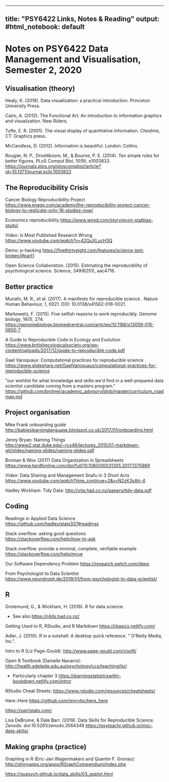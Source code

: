 
---
title: "PSY6422 Links, Notes & Reading"
output:
  #html_notebook: default
---

# Notes on PSY6422 Data Management and Visualisation, Semester 2, 2020

## Visualisation (theory)

Healy, K. (2018). Data visualization: a practical introduction. Princeton University Press.

Cairo, A. (2012). The Functional Art: An introduction to information graphics and visualization. New Riders.

Tufte, E. R. (2001). The visual display of quantitative information. Cheshire, CT: Graphics press.

McCandless, D. (2012). Information is beautiful. London: Collins.

Rougier, N. P., Droettboom, M., & Bourne, P. E. (2014). Ten simple rules for better figures. PLoS Comput Biol, 10(9), e1003833. https://journals.plos.org/ploscompbiol/article?id=10.1371/journal.pcbi.1003833


## The Reproducibility Crisis

Cancer Biology Reproducibility Project
https://www.enago.com/academy/the-reproducibility-project-cancer-biology-to-replicate-only-18-studies-now/

Economics reproducibility
https://www.wired.com/story/econ-statbias-study/

Video: Is Most Published Research Wrong https://www.youtube.com/watch?v=42QuXLucH3Q

Demo: p-hacking https://fivethirtyeight.com/features/science-isnt-broken/#part1

Open Science Collaboration. (2015). Estimating the reproducibility of psychological science. Science, 349(6251), aac4716.

## Better practice

Munafo, M. R., et al. (2017). A manifesto for reproducible science . Nature Human Behaviour, 1, 0021. DOI: 10.0138/s41562-016-0021.

Markowetz, F. (2015). Five selfish reasons to work reproducibly. Genome biology, 16(1), 274. https://genomebiology.biomedcentral.com/articles/10.1186/s13059-015-0850-7

A Guide to Reproducible Code in Ecology and Evolution https://www.britishecologicalsociety.org/wp-content/uploads/2017/12/guide-to-reproducible-code.pdf

Gael Varoquaux: Computational practices for reproducible science https://www.slideshare.net/GaelVaroquaux/computational-practices-for-reproducible-science

"our wishlist for what knowledge and skills we'd find in a well-prepared data scientist candidate coming from a masters program." https://github.com/brohrer/academic_advisory/blob/master/curriculum_roadmap.md

## Project organisation

Mike Frank onboarding guide http://babieslearninglanguage.blogspot.co.uk/2017/01/onboarding.html

Jenny Bryan: Naming Things http://www2.stat.duke.edu/~rcs46/lectures_2015/01-markdown-git/slides/naming-slides/naming-slides.pdf

Broman & Woo (2017) Data Organization in Spreadsheets https://www.tandfonline.com/doi/full/10.1080/00031305.2017.1375989

Video: Data Sharing and Management Snafu in 3 Short Acts 
https://www.youtube.com/watch?time_continue=2&v=N2zK3sAtr-4

Hadley Wickham: Tidy Data: http://vita.had.co.nz/papers/tidy-data.pdf


## Coding




Readings in Applied Data Science https://github.com/hadley/stats337#readings

Stack overflow: asking good questions https://stackoverflow.com/help/how-to-ask

Stack overflow: provide a minimal, complete, verifable example https://stackoverflow.com/help/mcve

Our Software Dependency Problem https://research.swtch.com/deps

From Psychologist to Data Scientist https://www.neurotroph.de/2019/01/from-psychologist-to-data-scientist/

## R

Grolemund, G., & Wickham, H. (2018). R for data science.
* See also https://r4ds.had.co.nz/

Getting Used to R, RStudio, and R Markdown https://rbasics.netlify.com/

Adler, J. (2010). R in a nutshell: A desktop quick reference. " O'Reilly Media, Inc.".

Intro to R (Liz Page-Gould): http://www.page-gould.com/r/uoft/

Open R Textbook (Danielle Navarro): http://health.adelaide.edu.au/psychology/ccs/teaching/lsr/

* Particularly chapter 3 https://learningstatisticswithr-bookdown.netlify.com/intror

RStudio Cheat Sheets: https://www.rstudio.com/resources/cheatsheets/

Here::Here https://github.com/jennybc/here_here

https://swirlstats.com/

Lisa DeBruine, & Dale Barr. (2019). Data Skills for Reproducible Science. Zenodo. doi:10.5281/zenodo.3564348 https://psyteachr.github.io/msc-data-skills/

## Making graphs (practice)

Graphing in R (Eric-Jan Wagenmakers and Quentin F. Gronau): http://shinyapps.org/apps/RGraphCompendium/index.php

https://gupsych.github.io/data_skills/03_ggplot.html
